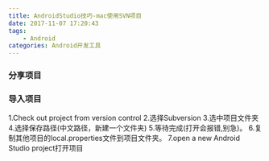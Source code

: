 ```yaml
---
title: AndroidStudio技巧-mac使用SVN项目
date: 2017-11-07 17:20:43
tags:
	- Android
categories: Android开发工具
---
```



### 分享项目



### 导入项目

1.Check out project from version control
2.选择Subversion
3.选中项目文件夹
4.选择保存路径(中文路径，新建一个文件夹)
5.等待完成(打开会报错,别急)。
6.复制其他项目的local.properties文件到项目文件夹。
7.open a new Android Studio project打开项目


